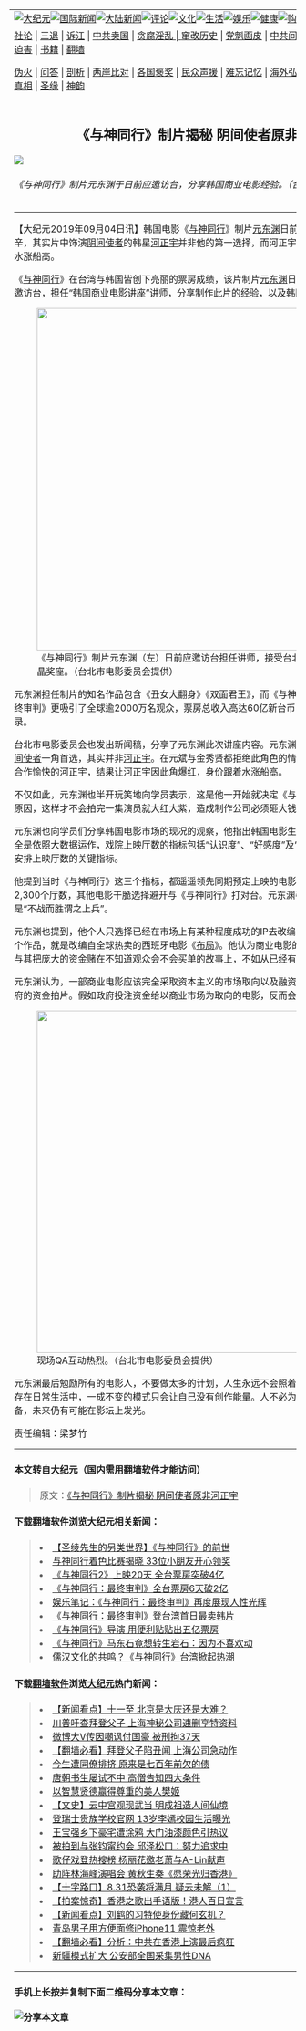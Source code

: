 <a name="1" id="1" target="_blank"></a><span id="1"></span>
<table border="0"><tr><td colspan="2" VALIGN=TOP><a href="https://github.com/asdfgt5/djy/blob/master/gb/nsc413.md#1"><img src="https://raw.githubusercontent.com/asdfgt5/1/master/t/djy/1.jpg" title="大纪元"></a><a href="https://github.com/asdfgt5/djy/blob/master/gb/n24hr.md#1"><img src="https://raw.githubusercontent.com/asdfgt5/1/master/t/djy/3.jpg" title="国际新闻"></a><a href="https://github.com/asdfgt5/djy/blob/master/gb/nsc413.md#1"><img src="https://raw.githubusercontent.com/asdfgt5/1/master/t/djy/4.jpg" title="大陆新闻"></a><a href="https://github.com/asdfgt5/djy/blob/master/gb/news392.md#1"><img src="https://raw.githubusercontent.com/asdfgt5/1/master/t/djy/5.jpg" title="评论"></a><a href="https://github.com/asdfgt5/djy/blob/master/gb/news2007.md#1"><img src="https://raw.githubusercontent.com/asdfgt5/1/master/t/djy/6.jpg" title="文化"></a><a href="https://github.com/asdfgt5/djy/blob/master/gb/news2008.md#1"><img src="https://raw.githubusercontent.com/asdfgt5/1/master/t/djy/7.jpg" title="生活"></a><a href="https://github.com/asdfgt5/djy/blob/master/gb/ncyule.md#1"><img src="https://raw.githubusercontent.com/asdfgt5/1/master/t/djy/8.jpg" title="娱乐"></a><a href="https://github.com/asdfgt5/djy/blob/master/gb/nsc1002.md#1"><img src="https://raw.githubusercontent.com/asdfgt5/1/master/t/djy/9.jpg" title="健康"><a href="https://www.youlucky.com"><img src="https://raw.githubusercontent.com/asdfgt5/1/master/t/djy/10.jpg" title="购物"></a><a href="https://www.supportepoch.org/donation?utm_medium=epochtimes&utm_source=referral&utm_campaign=donate_button_djyhomepage"><img src="https://raw.githubusercontent.com/asdfgt5/1/master/t/djy/12.jpg" title="捐款"></a></td></tr>
<tr><td colspan="2" VALIGN=TOP><a target="_blank" href="https://git.io/fjCRf">社论</a> | <a target="_blank" href="https://github.com/asdfgt5/djy/blob/master/gb/nf5657.md#1">三退</a> | <a target="_blank" href="https://github.com/asdfgt5/djy/blob/master/gb/nf6123.md#1">诉江</a> | <a target="_blank" href="https://github.com/asdfgt5/djy/blob/master/gb/nf1176117.md#1">中共卖国</a> | <a target="_blank" href="https://github.com/asdfgt5/djy/blob/master/gb/nf5773.md#1">贪腐淫乱 | <a target="_blank" href="https://github.com/asdfgt5/djy/blob/master/gb/nf1176115.md#1">窜改历史</a> | <a target="_blank" href="https://github.com/asdfgt5/djy/blob/master/gb/nf1176107.md#1">党魁画皮</a> | <a target="_blank" href="https://github.com/asdfgt5/djy/blob/master/gb/nf1320400.md#1">中共间谍</a> | <a target="_blank" href="https://github.com/asdfgt5/djy/blob/master/gb/nf1176114.md#1">破坏传统</a> | <a target="_blank" href="https://github.com/asdfgt5/djy/blob/master/gb/nf5287.md#1">恶贯满盈</a> | <a target="_blank" href="https://github.com/asdfgt5/djy/blob/master/gb/ncid278.md#1">人权</a> | <a target="_blank" href="https://github.com/asdfgt5/djy/blob/master/gb/nf1176111.md#1">迫害</a> | <a target="_blank" href="https://github.com/asdfgt5/djy/blob/master/gb/nf1235328.md#1">书籍</a> | <a target="_blank" href="https://github.com/asdfgt5/fq/blob/master/README.md?zsrh#1">翻墙</a></p><p><a target="_blank" href="https://github.com/asdfgt5/djy/blob/master/gb/nf5562.md#1">伪火</a> | <a target="_blank" href="https://github.com/asdfgt5/djy/blob/master/gb/nf4378.md#1">问答</a> | <a target="_blank" href="https://github.com/asdfgt5/djy/blob/master/gb/nf5792.md#1">剖析</a> | <a target="_blank" href="https://github.com/asdfgt5/djy/blob/master/gb/nf5735.md#1">两岸比对</a> | <a target="_blank" href="https://github.com/asdfgt5/djy/blob/master/gb/nf6119.md#1">各国褒奖</a> | <a target="_blank" href="https://github.com/asdfgt5/djy/blob/master/gb/nf6120.md#1">民众声援</a> | <a target="_blank" href="https://github.com/asdfgt5/djy/blob/master/gb/nf1188594.md#1">难忘记忆</a> | <a target="_blank" href="https://github.com/asdfgt5/djy/blob/master/gb/nf3180.md#1">海外弘传</a> | <a target="_blank" href="https://github.com/asdfgt5/djy/blob/master/gb/nf5410.md#1">万人上访</a> | <a target="_blank" href="https://github.com/asdfgt5/ntdtv/blob/master/gb/prog1530_1.md#1">和平抗议</a> | <a target="_blank" href="https://github.com/asdfgt5/djy/blob/master/gb/nf4386.md#1">支持</a> | <a target="_blank" href="https://github.com/asdfgt5/djy/blob/master/gb/nf4389.md#1">真相</a> | <a target="_blank" href="https://github.com/asdfgt5/djy/blob/master/gb/nf5790.md#1">圣缘</a> | <a target="_blank" href="https://github.com/asdfgt5/djy/blob/master/gb/nf4786.md#1">神韵</a></td></tr>
<tr><td VALIGN=TOP width="626"><h2 align=center>《与神同行》制片揭秘 阴间使者原非河正宇</h2>
<img src="http://i.epochtimes.com/assets/uploads/2019/09/1909040508041487-600x400.jpg" />
<h6>《与神同行》制片元东渊于日前应邀访台，分享韩国商业电影经验。（台北市电影委员会提供）
</h6>
<hr>
<p>【大纪元2019年09月04日讯】韩国电影《<a href="https://github.com/asdfgt5/djy/blob/master/gb/tag/%E4%B8%8E%E7%A5%9E%E5%90%8C%E8%A1%8C.md">与神同行</a>》制片<a href="https://github.com/asdfgt5/djy/blob/master/gb/tag/%E5%85%83%E4%B8%9C%E6%B8%8A.md">元东渊</a>日前受邀访台时透露选角的秘辛，其实片中饰演<a href="https://github.com/asdfgt5/djy/blob/master/gb/tag/%E9%98%B4%E9%97%B4%E4%BD%BF%E8%80%85.md">阴间使者</a>的韩星<a href="https://github.com/asdfgt5/djy/blob/master/gb/tag/%E6%B2%B3%E6%AD%A3%E5%AE%87.md">河正宇</a>并非他的第一选择，而河正宇因为演出这个角色，身价水涨船高。</p>
<p>《<a href="https://github.com/asdfgt5/djy/blob/master/gb/tag/%E4%B8%8E%E7%A5%9E%E5%90%8C%E8%A1%8C.md">与神同行</a>》在台湾与韩国皆创下亮丽的票房成绩，该片制片<a href="https://github.com/asdfgt5/djy/blob/master/gb/tag/%E5%85%83%E4%B8%9C%E6%B8%8A.md">元东渊</a>日前应台北市电影委员会之邀访台，担任“韩国商业电影讲座”讲师，分享制作此片的经验，以及韩国商业电影成功指标。</p>
<figure id="attachment_11498415" style="width: 600px" class="wp-caption aligncenter"><a href="http://i.epochtimes.com/assets/uploads/2019/09/1909040507591487.jpg"><img class="size-large wp-image-11498415" title="" src="http://i.epochtimes.com/assets/uploads/2019/09/1909040507591487-600x400.jpg" alt="" width="600" b="400" /></a><figcaption class="wp-caption-text">《与神同行》制片元东渊（左）日前应邀访台担任讲师，接受台北市电影委员会之水晶奖座。（台北市电影委员会提供）</figcaption></figure>
<p>元东渊担任制片的知名作品包含《丑女大翻身》《双面君王》，而《与神同行》及《与神同行：最终审判》更吸引了全球逾2000万名观众，票房总收入高达60亿新台币，刷新韩国影史票房纪录。</p>
<p>台北市电影委员会也发出新闻稿，分享了元东渊此次讲座内容。元东渊透露，《与神同行》的<a href="https://github.com/asdfgt5/djy/blob/master/gb/tag/%E9%98%B4%E9%97%B4%E4%BD%BF%E8%80%85.md">阴间使者</a>一角首选，其实并非<a href="https://github.com/asdfgt5/djy/blob/master/gb/tag/%E6%B2%B3%E6%AD%A3%E5%AE%87.md">河正宇</a>。在元斌与金秀贤都拒绝此角色的情况下，元东渊找上了曾经合作愉快的河正宇，结果让河正宇因此角爆红，身价跟着水涨船高。</p>
<p>不仅如此，元东渊也半开玩笑地向学员表示，这是他一开始就决定《与神同行》要两集一起拍的原因，这样才不会拍完一集演员就大红大紫，造成制作公司必须砸大钱才能让原班人马回归。</p>
<p>元东渊也向学员们分享韩国电影市场的现况的观察，他指出韩国电影生命周期越来越短，现在完全是依照大数据运作，戏院上映厅数的指标包括“认识度”、“好感度”及“观赏意愿”，这些是戏院安排上映厅数的关键指标。</p>
<p>他提到当时《与神同行》这三个指标，都遥遥领先同期预定上映的电影，所以在首周就抢下2,300个厅数，其他电影干脆选择避开与《与神同行》打对台。元东渊引用孙子兵法，笑说这就是“不战而胜谓之上兵”。</p>
<p>元东渊也提到，他个人只选择已经在市场上有某种程度成功的IP去改编电影拍摄，例如他的下一个作品，就是改编自全球热卖的西班牙电影《<a href="https://github.com/asdfgt5/djy/blob/master/gb/tag/%E5%B8%83%E5%B1%80.md">布局</a>》。他认为商业电影的资金庞大，风险极高，与其把庞大的资金赌在不知道观众会不会买单的故事上，不如从已经有明确市场的IP下手。</p>
<p>元东渊认为，一部商业电影应该完全采取资本主义的市场取向以及融资方式，不应该希冀靠着政府的资金拍片。假如政府投注资金给以商业市场为取向的电影，反而会导致产业竞争力的丧失。</p>
<figure id="attachment_11498417" style="width: 600px" class="wp-caption aligncenter"><a href="http://i.epochtimes.com/assets/uploads/2019/09/1909040507541487.jpg"><img class="size-large wp-image-11498417" title="" src="http://i.epochtimes.com/assets/uploads/2019/09/1909040507541487-600x400.jpg" alt="" width="600" b="400" /></a><figcaption class="wp-caption-text">现场QA互动热烈。（台北市电影委员会提供）</figcaption></figure>
<p>元东渊最后勉励所有的电影人，不要做太多的计划，人生永远不会照着计划进行，创作的灵感就存在日常生活中，一成不变的模式只会让自己没有创作能量。人不必为自己现在的低潮过度责备，未来仍有可能在影坛上发光。</p>
<p>责任编辑：梁梦竹</p>
<hr>

#### 本文转自<a href="http://www.epochtimes.com">大纪元</a>（国内需用<a href="https://git.io/JesJV">翻墙软件</a>才能访问）
> 原文：<a href="http://www.epochtimes.com/gb/19/9/4/n11498393.htm">《与神同行》制片揭秘 阴间使者原非河正宇</a>
#### 下载<a href="https://git.io/JesJV">翻墙软件</a>浏览<a href="http://www.epochtimes.com">大纪元</a>相关新闻：
> <li><a href="http://www.epochtimes.com/gb/18/11/5/n10830940.htm">【圣绫先生的另类世界】《与神同行》的前世</a></li>
> <li><a href="http://www.epochtimes.com/gb/18/10/22/n10800415.htm">与神同行着色比赛揭晓 33位小朋友开心领奖</a></li>
> <li><a href="http://www.epochtimes.com/gb/18/8/28/n10672588.htm">《与神同行2》上映20天 全台票房突破4亿</a></li>
> <li><a href="http://www.epochtimes.com/gb/18/8/15/n10640114.htm">《与神同行：最终审判》全台票房6天破2亿</a></li>
> <li><a href="http://www.epochtimes.com/gb/18/8/11/n10631616.htm">娱乐笔记：《与神同行：最终审判》再度展现人性光辉</a></li>
> <li><a href="http://www.epochtimes.com/gb/18/8/11/n10631290.htm">《与神同行：最终审判》登台湾首日最卖韩片</a></li>
> <li><a href="http://www.epochtimes.com/gb/18/8/10/n10628606.htm">《与神同行》导演  用便利贴贴出五亿票房</a></li>
> <li><a href="http://www.epochtimes.com/gb/18/8/6/n10619132.htm">《与神同行》马东石竟想转生岩石：因为不喜欢动</a></li>
> <li><a href="http://www.epochtimes.com/gb/18/8/8/n10622887.htm">儒汉文化的共鸣？《与神同行》台湾掀起热潮</a></li>

#### 下载<a href="https://git.io/JesJV">翻墙软件</a>浏览<a href="http://www.epochtimes.com">大纪元</a>热门新闻：
> <li><a href="http://www.epochtimes.com/gb/19/9/26/n11548856.htm">【新闻看点】十一至 北京是大庆还是大难？</a></li>
> <li><a href="http://www.epochtimes.com/gb/19/9/26/n11549060.htm">川普吁查拜登父子 上海神秘公司速删亨特资料</a></li>
> <li><a href="http://www.epochtimes.com/gb/19/9/26/n11548966.htm">微博大V传因嘲讽付国豪 被刑拘37天</a></li>
> <li><a href="http://www.epochtimes.com/gb/19/9/27/n11549410.htm">【翻墙必看】拜登父子陷丑闻 上海公司急动作</a></li>
> <li><a href="http://www.epochtimes.com/gb/15/9/3/n4519621.htm">今生遭同僚排挤 原来是七百年前欠的债</a></li>
> <li><a href="http://www.epochtimes.com/gb/19/9/20/n11534314.htm">唐朝书生屡试不中 高僧告知四大条件</a></li>
> <li><a href="http://www.epochtimes.com/gb/19/9/22/n11539138.htm">以智慧贤德赢得尊重的美人樊姬</a></li>
> <li><a href="http://www.epochtimes.com/gb/16/7/1/n8056353.htm">【文史】云中宫观现武当 明成祖造人间仙境</a></li>
> <li><a href="http://www.epochtimes.com/gb/19/9/24/n11544222.htm">登瑞士贵族学校官网 13岁李嫣校园生活曝光</a></li>
> <li><a href="http://www.epochtimes.com/gb/19/9/24/n11544375.htm">王宝强乡下豪宅遭涂鸦 大门油漆颜色引热议</a></li>
> <li><a href="http://www.epochtimes.com/gb/19/9/25/n11545153.htm">被拍到与张钧甯约会 邱泽松口：努力追求中</a></li>
> <li><a href="http://www.epochtimes.com/gb/19/9/25/n11545320.htm">歌仔戏登热搜榜 杨丽花邀老萧与A-Lin献声</a></li>
> <li><a href="http://www.epochtimes.com/gb/19/9/23/n11541692.htm">助阵林海峰演唱会 黄秋生奏《愿荣光归香港》</a></li>
> <li><a href="http://www.epochtimes.com/gb/19/9/25/n11545826.htm">【十字路口】8.31恐袭将满月 疑云未解（1）</a></li>
> <li><a href="http://www.epochtimes.com/gb/19/9/26/n11547040.htm">【拍案惊奇】香港之歌出手语版！港人百日宣言</a></li>
> <li><a href="http://www.epochtimes.com/gb/19/9/27/n11551223.htm">【新闻看点】刘鹤的习特使身份藏何玄机？</a></li>
> <li><a href="http://www.epochtimes.com/gb/19/9/25/n11546708.htm">青岛男子用方便面修iPhone11 震惊老外</a></li>
> <li><a href="http://www.epochtimes.com/gb/19/9/25/n11545125.htm">【翻墙必看】分析：中共在香港上演最后疯狂</a></li>
> <li><a href="http://www.epochtimes.com/gb/19/9/25/n11546501.htm">新疆模式扩大 公安部全国采集男性DNA</a></li>
<hr>

#### 手机上长按并复制下面二维码分享本文章：<br><br><img src="http://www.hehaibao.com/qr/index.php?m=1&e=L&p=10&t=&d=https://github.com/asdfgt5/djy/blob/master/gb/19/9/4/n11498393.md%231" title="分享本文章"></td><td VALIGN=TOP><a href="https://github.com/asdfgt5/djy/blob/master/gb/16/1/21/n4622075.md?dfh#1" target="_blank"><img src="https://raw.githubusercontent.com/asdfgt5/djy/master/gb/300/wei-f1.jpg" title="中共的伪火骗局"  alt="中共的伪火骗局"></a><br><a href="https://github.com/asdfgt5/yh/blob/master/README.md?dfh#1" target="_blank"><img src="https://raw.githubusercontent.com/asdfgt5/djy/master/gb/300/yong-h.jpg" title="永恒的见证"  alt="永恒的见证"></a><br><a href="https://github.com/asdfgt5/djy/blob/master/gb/13/9/29/n3974789.md?dfh#1" target="_blank"><img src="https://raw.githubusercontent.com/asdfgt5/djy/master/gb/300/shang-lnz.jpg" title="善良女子被中共投男牢"  alt="善良女子被中共投男牢"></a><br><a href="https://github.com/asdfgt5/djy/blob/master/gb/16/3/16/n4663449.md?dfh#1" target="_blank"><img src="https://raw.githubusercontent.com/asdfgt5/djy/master/gb/300/huo-z3.jpg" title="警卫目击活摘器官"  alt="警卫目击活摘器官"></a><br><a href="https://github.com/asdfgt5/djy/blob/master/gb/16/8/7/n8177641.md?dfh#1" target="_blank"><img src="https://raw.githubusercontent.com/asdfgt5/djy/master/gb/300/huo-z4.jpg" title="证人描述活摘恐怖"  alt="证人描述活摘恐怖"></a><br><a href="https://github.com/asdfgt5/djy/blob/master/gb/10/4/19/n2881569.md?dfh#1" target="_blank"><img src="https://raw.githubusercontent.com/asdfgt5/djy/master/gb/300/huo-z1.jpg" title="揭开活摘器官黑幕"  alt="揭开活摘器官黑幕"></a><br><a href="https://github.com/asdfgt5/djy/blob/master/gb/10/11/7/n3077476.md?dfh#1" target="_blank"><img src="https://raw.githubusercontent.com/asdfgt5/djy/master/gb/300/ma-ks.jpg" title="马克思的成魔之路"  alt="马克思的成魔之路"></a><br><a href="https://github.com/asdfgt5/djy/blob/master/gb/14/6/9/n4173977.md?dfh#1" target="_blank"><img src="https://raw.githubusercontent.com/asdfgt5/djy/master/gb/300/chang-zs.jpg" title="藏字石 蕴天机"  alt="藏字石 蕴天机"></a><br><a href="https://github.com/asdfgt5/djy/blob/master/gb/18/5/10/n10381511.md?dfh#1" target="_blank"><img src="https://raw.githubusercontent.com/asdfgt5/djy/master/gb/300/st1.jpg" title="关注3亿人三退"  alt="关注3亿人三退"></a><br><a href="https://github.com/asdfgt5/djy/blob/master/gb/18/3/21/n10237682.md?dfh#1" target="_blank"><img src="https://raw.githubusercontent.com/asdfgt5/djy/master/gb/300/jie-t.jpg" title="解体中共复兴中华"  alt="解体中共复兴中华"></a><br><a href="https://github.com/asdfgt5/djy/blob/master/gb/9/2/9/n2422991.md?dfh#1" target="_blank"><img src="https://raw.githubusercontent.com/asdfgt5/djy/master/gb/300/gao-zs.jpg" title="中共迫害良心律师"  alt="中共迫害良心律师"></a><br><a href="https://github.com/asdfgt5/djy/blob/master/gb/18/12/9/n10900044.md?dfh#1" target="_blank"><img src="https://raw.githubusercontent.com/asdfgt5/djy/master/gb/300/sj1.jpg" title="303万人举报江泽民"  alt="303万人举报江泽民"></a><br><a href="https://github.com/asdfgt5/djy/blob/master/gb/18/8/28/n10672014.md?dfh#1" target="_blank"><img src="https://raw.githubusercontent.com/asdfgt5/djy/master/gb/300/sj2.jpg" title="这些官员为何起诉江泽民"  alt="这些官员为何起诉江泽民"></a><br><a href="https://github.com/asdfgt5/djy/blob/master/gb/8/12/18/n2367165.md?dfh#1" target="_blank"><img src="https://raw.githubusercontent.com/asdfgt5/djy/master/gb/300/liangan.jpg" title="海峡两岸的强烈对比"  alt="海峡两岸的强烈对比"></a><br><a href="https://github.com/asdfgt5/djy/blob/master/gb/15/5/5/n4427238.md?dfh#1" target="_blank"><img src="https://raw.githubusercontent.com/asdfgt5/djy/master/gb/300/jia-ndzl.jpg" title="加拿大总理的贺信"  alt="加拿大总理的贺信"></a><br><a href="https://github.com/asdfgt5/djy/blob/master/gb/11/6/17/n3289382.md?dfh#1" target="_blank"><img src="https://raw.githubusercontent.com/asdfgt5/djy/master/gb/300/xiao-wd.jpg" title="探寻真相兼听则明"  alt="探寻真相兼听则明"></a><br><a href="https://github.com/asdfgt5/djy/blob/master/gb/18/10/27/n10812623.md?dfh#1" target="_blank"><img src="https://raw.githubusercontent.com/asdfgt5/djy/master/gb/300/yindu.jpg" title="印度媒体报道东方"  alt="印度媒体报道东方"></a><br><a href="https://github.com/asdfgt5/djy/blob/master/gb/18/6/9/n10469652.md?dfh#1" target="_blank"><img src="https://raw.githubusercontent.com/asdfgt5/djy/master/gb/300/xie-j.jpg" title="不一样的海外校园"  alt="不一样的海外校园"></a><br><a href="https://github.com/asdfgt5/djy/blob/master/gb/7/4/5/n1669415.md?dfh#1" target="_blank"><img src="https://raw.githubusercontent.com/asdfgt5/djy/master/gb/300/li-up.jpg" title="从大师到徒弟的传奇"  alt="从大师到徒弟的传奇"></a><br><a href="https://github.com/asdfgt5/djy/blob/master/gb/17/5/26/n9191512.md?dfh#1" target="_blank"><img src="https://raw.githubusercontent.com/asdfgt5/djy/master/gb/300/zfl2.jpg" title="亿万人与东方一本奇书"  alt="亿万人与东方一本奇书"></a><br><a href="https://github.com/asdfgt5/djy/blob/master/gb/13/11/27/n4020290.md?dfh#1" target="_blank"><img src="https://raw.githubusercontent.com/asdfgt5/djy/master/gb/300/zhen-h.jpg" title="大陆见不到的震撼场面"  alt="大陆见不到的震撼场面"></a><br><a href="https://github.com/asdfgt5/djy/blob/master/gb/15/7/17/n4482910.md?dfh#1" target="_blank"><img src="https://raw.githubusercontent.com/asdfgt5/djy/master/gb/300/dalu-sk.jpg" title="人心向善 大陆当初盛况"  alt="人心向善 大陆当初盛况"></a><br><a href="https://github.com/asdfgt5/djy/blob/master/gb/9/10/15/n2689419.md?dfh#1" target="_blank"><img src="https://raw.githubusercontent.com/asdfgt5/djy/master/gb/300/zfl1.jpg" title="追寻真理 这书讲什么"  alt="追寻真理 这书讲什么"></a><br><a href="https://github.com/asdfgt5/fq/blob/master/README.md?dfh#1" target="_blank"><img src="https://raw.githubusercontent.com/asdfgt5/djy/master/gb/300/fq1.jpg" title="下载免费翻墙软件"  alt="下载免费翻墙软件"></a><br></td></tr></table>
